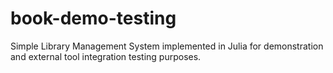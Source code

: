 # book-demo-testing
Simple Library Management System implemented in Julia for demonstration and external tool integration testing purposes.
